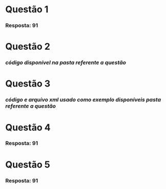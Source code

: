<h1>  Questão 1   </h1>
<h3>  Resposta: 91   </h3>

<h1>  Questão 2   </h1>
<h3>  <i> código disponível na pasta referente a questão </i> </h3>

<h1>  Questão 3   </h1>
<h3>  <i> código e arquivo xml usado como exemplo disponíveis pasta referente a questão</i>    </h3>

<h1>  Questão 4   </h1>
<h3>  Resposta: 91   </h3>

<h1>  Questão 5   </h1>
<h3>  Resposta: 91   </h3>
